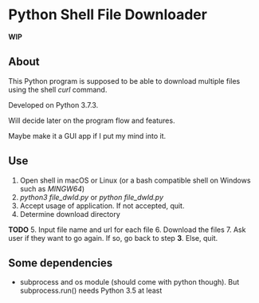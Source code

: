 # Python Shell File Downloader

**WIP**

## About

This Python program is supposed to be able to download multiple files using the shell *curl* command.

Developed on Python 3.7.3.

Will decide later on the program flow and features.

Maybe make it a GUI app if I put my mind into it.

## Use
1. Open shell in macOS or Linux (or a bash compatible shell on Windows such as *MINGW64*)
2. *python3 file_dwld.py* or *python file_dwld.py*
3. Accept usage of application. If not accepted, quit.
4. Determine download directory

**TODO**
5. Input file name and url for each file
6. Download the files
7. Ask user if they want to go again. If so, go back to step **3**. Else, quit.

## Some dependencies
- subprocess and os module (should come with python though). But subprocess.run() needs Python 3.5 at least
